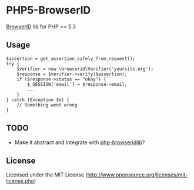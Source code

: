 PHP5-BrowserID
==============

[BrowserID](https://login.persona.org/) lib for PHP >= 5.3

Usage
-----

	$assertion = get_assertion_safely_from_request();
	try {
		$verifier = new \browserid\Verifier('yoursite.org');
		$response = $verifier->verify($assertion);
		if ($response->status == "okay") {
			$_SESSION['email'] = $response->email;
			...
		}
	} catch (Exception $e) {
		// Something went wrong
	}

TODO
----

* Make it abstract and integrate with [php-browseridlib](https://github.com/Falco20019/php-browseridlib)?

License
-------

Licensed under the MIT License (http://www.opensource.org/licenses/mit-license.php)
